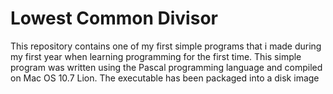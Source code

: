 Lowest Common Divisor
=========================

This repository contains one of my first simple programs that i made during my first year when learning programming for the first
time.
This simple program was written using the Pascal programming language and compiled on Mac OS 10.7 Lion. The executable has been
packaged into a disk image
